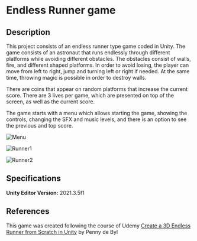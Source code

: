 # Endless Runner game

## Description
This project consists of an endless runner type game coded in Unity. The game consists of an astronaut that runs endlessly through different platforms while avoiding different obstacles. The obstacles consist of walls, fire, and different shaped platforms. In order to avoid losing, the player can move from left to right, jump and turning left or right if needed. At the same time, throwing magic is possible in order to destroy walls.

There are coins that appear on random platforms that increase the current score. There are 3 lives per game, which are presented on top of the screen, as well as the current score.

The game starts with a menu which allows starting the game, showing the controls, changing the SFX and music levels, and there is an option to see the previous and top score.

![Menu](https://github.com/zage96/Endless_Runner_game/tree/main/Screen_shots\Menu.png)

![Runner1](https://github.com/zage96/Endless_Runner_game/tree/main/Screen_shots\Runner1.png)

![Runner2](https://github.com/zage96/Endless_Runner_game/tree/main/Screen_shots\Runner2.png)
## Specifications
**Unity Editor Version:** 2021.3.5f1

## References
This game was created following the course of Udemy [Create a 3D Endless Runner from Scratch in Unity](https://www.udemy.com/course/endlessrunner/) by Penny de Byl
